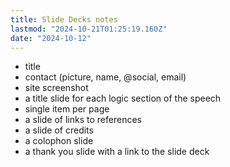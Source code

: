```yaml
---
title: Slide Decks notes
lastmod: "2024-10-21T01:25:19.160Z"
date: "2024-10-12"
---
```


- title
- contact (picture, name, @social, email)
- site screenshot
- a title slide for each logic section of the speech
- single item per page
- a slide of links to references
- a slide of credits
- a colophon slide
- a thank you slide with a link to the slide deck

